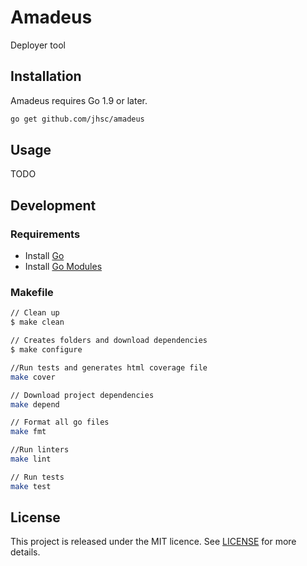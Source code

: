 # Amadeus

Deployer tool

## Installation

Amadeus requires Go 1.9 or later.

```sh
go get github.com/jhsc/amadeus
```

## Usage

TODO

## Development

### Requirements

- Install [Go](https://golang.org)
- Install [Go Modules](https://blog.golang.org/using-go-modules)

### Makefile

```sh
// Clean up
$ make clean

// Creates folders and download dependencies
$ make configure

//Run tests and generates html coverage file
make cover

// Download project dependencies
make depend

// Format all go files
make fmt

//Run linters
make lint

// Run tests
make test
```

## License

This project is released under the MIT licence. See [LICENSE](https://github.com/jhsc/amadeus/blob/master/LICENSE) for more details.
